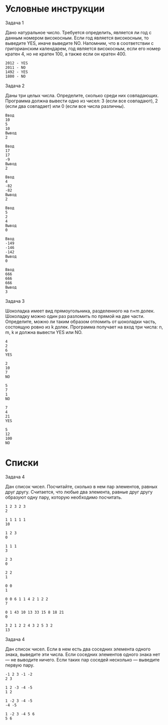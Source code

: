 #  Условные инструкции 

Задача 1

Дано натуральное число. Требуется определить, является ли год с данным номером високосным. Если год является високосным, то выведите YES, иначе выведите NO. Напомним, что в соответствии с григорианским календарем, год является високосным, если его номер кратен 4, но не кратен 100, а также если он кратен 400.

```
2012 - YES
2011 - NO
1492 - YES
1800 - NO
```
Задача 2

Даны три целых числа. Определите, сколько среди них совпадающих. Программа должна вывести одно из чисел: 3 (если все совпадают), 2 (если два совпадает) или 0 (если все числа различны).

```
Ввод
10
5
10
Вывод
2

Ввод
17
17
-9
Вывод
2

Ввод
4
-82
-82
Вывод
2

Ввод
5
2
4
Вывод
0

Ввод
-149
-146
-142
Вывод
0

Ввод
666
666
666
Вывод
3
```

Задача 3

Шоколадка имеет вид прямоугольника, разделенного на n×m долек. Шоколадку можно один раз разломить по прямой на две части. Определите, можно ли таким образом отломить от шоколадки часть, состоящую ровно из k долек. Программа получает на вход три числа: n, m, k и должна вывести YES или NO.

```
4
2
6
YES

2
10
7
NO

5
7
1
NO

7
4
21
YES

5
12
100
NO
```

# Списки
Задача 4

Дан список чисел. Посчитайте, сколько в нем пар элементов, равных друг другу. Считается, что любые два элемента, равные друг другу образуют одну пару, которую необходимо посчитать.

```
1 2 3 2 3
2

1 1 1 1 1
10

1 2 3
0

1 1 1
3

2 3
0

2 2
1

0 0
1

0 0 6 1 1 4 2 1 2 2
7

0 1 43 10 13 33 15 8 18 21
0

3 2 1 2 2 4 3 2 5 3 2
13
```

Задача 4

Дан список чисел. Если в нем есть два соседних элемента одного знака, выведите эти числа. Если соседних элементов одного знака нет — не выводите ничего. Если таких пар соседей несколько — выведите первую пару.

```
-1 2 3 -1 -2
2 3

1 2 -3 -4 -5
1 2

1 -2 3 -4 -5
-4 -5

1 -2 3 -4 5 6
5 6
```

